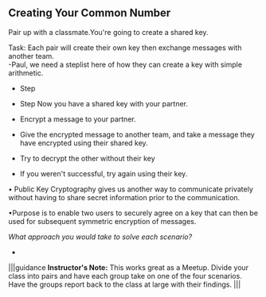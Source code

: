 ## Creating Your Common Number



Pair up with a classmate.You're going to create a shared key.

Task:  Each pair will create their own key then exchange messages with another team.  
 -Paul, we need a steplist here of how they can create a key with simple arithmetic.
  - Step
  - Step
Now you have a shared key with your partner.  

 - Encrypt a message to your partner.  
 - Give the encrypted message to another team, and take a message they have encrypted using their shared key.
 - Try to decrypt the other without their key
 - If you weren't successful, try again using their key.



 

• Public Key Cryptography gives us another way to communicate privately without having to share secret information prior to the communication.


•Purpose is to enable two users to securely agree on a key that can then be used for subsequent symmetric encryption of messages.



*What approach you would take to solve each scenario?*


*
|||guidance
**Instructor's Note:**  This works great as a Meetup.  Divide your class into pairs and have each group take on one of the four scenarios. Have the groups report back to the class at large with their findings.
|||
